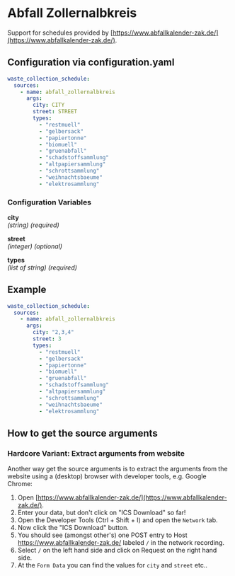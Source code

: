 # Abfall Zollernalbkreis

Support for schedules provided by [https://www.abfallkalender-zak.de/](https://www.abfallkalender-zak.de/).



## Configuration via configuration.yaml

```yaml
waste_collection_schedule:
  sources:
    - name: abfall_zollernalbkreis
      args:
        city: CITY
        street: STREET
        types:
          - "restmuell"
          - "gelbersack"
          - "papiertonne"
          - "biomuell"
          - "gruenabfall"
          - "schadstoffsammlung"
          - "altpapiersammlung"
          - "schrottsammlung"
          - "weihnachtsbaeume"
          - "elektrosammlung"
```

### Configuration Variables

**city**<br>
*(string) (required)*

**street**<br>
*(integer) (optional)*

**types**<br>
*(list of string) (required)*

## Example

```yaml
waste_collection_schedule:
  sources:
    - name: abfall_zollernalbkreis
      args:
        city: "2,3,4"
        street: 3
        types:
          - "restmuell"
          - "gelbersack"
          - "papiertonne"
          - "biomuell"
          - "gruenabfall"
          - "schadstoffsammlung"
          - "altpapiersammlung"
          - "schrottsammlung"
          - "weihnachtsbaeume"
          - "elektrosammlung"
```

## How to get the source arguments



### Hardcore Variant: Extract arguments from website

Another way get the source arguments is to extract the arguments from the website using a (desktop) browser with developer tools, e.g. Google Chrome:

1. Open [https://www.abfallkalender-zak.de/](https://www.abfallkalender-zak.de/).
2. Enter your data, but don't click on "ICS Download" so far!
3. Open the Developer Tools (Ctrl + Shift + I) and open the `Network` tab.
4. Now click the "ICS Download" button.
5. You should see (amongst other's) one POST entry to Host https://www.abfallkalender-zak.de/ labeled `/` in the network recording.
6. Select `/` on the left hand side and click on Request on the right hand side. 
7. At the `Form Data` you can find the values for `city` and `street` etc..
